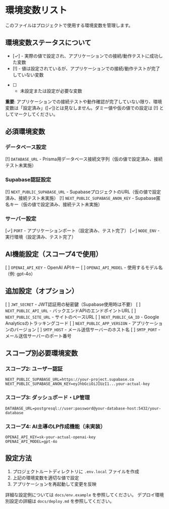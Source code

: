 # 環境変数リスト

このファイルはプロジェクトで使用する環境変数を管理します。

## 環境変数ステータスについて

- [✓] - 実際の値で設定され、アプリケーションでの接続/動作テストに成功した変数
- [!] - 値は設定されているが、アプリケーションでの接続/動作テストが完了していない変数
- [ ] - 未設定または設定が必要な変数

**重要**: アプリケーションでの接続テストや動作確認が完了していない限り、環境変数は「設定済み」([✓])とは見なしません。ダミー値や仮の値での設定は [!] としてマークしてください。

## 必須環境変数

### データベース設定
[!] `DATABASE_URL` - Prisma用データベース接続文字列（仮の値で設定済み、接続テスト未実施）

### Supabase認証設定
[!] `NEXT_PUBLIC_SUPABASE_URL` - SupabaseプロジェクトのURL（仮の値で設定済み、接続テスト未実施）
[!] `NEXT_PUBLIC_SUPABASE_ANON_KEY` - Supabase匿名キー（仮の値で設定済み、接続テスト未実施）

### サーバー設定
[✓] `PORT` - アプリケーションポート（設定済み、テスト完了）
[✓] `NODE_ENV` - 実行環境（設定済み、テスト完了）

## AI機能設定（スコープ4で使用）
[ ] `OPENAI_API_KEY` - OpenAI APIキー
[ ] `OPENAI_API_MODEL` - 使用するモデル名（例: gpt-4o）

## 追加設定（オプション）
[ ] `JWT_SECRET` - JWT認証用の秘密鍵（Supabase使用時は不要）
[ ] `NEXT_PUBLIC_API_URL` - バックエンドAPIのエンドポイントURL
[ ] `NEXT_PUBLIC_SITE_URL` - サイトのベースURL
[ ] `NEXT_PUBLIC_GA_ID` - Google Analyticsのトラッキングコード
[ ] `NEXT_PUBLIC_APP_VERSION` - アプリケーションのバージョン
[ ] `SMTP_HOST` - メール送信サーバーのホスト名
[ ] `SMTP_PORT` - メール送信サーバーのポート番号

## スコープ別必要環境変数

### スコープ2: ユーザー認証
```
NEXT_PUBLIC_SUPABASE_URL=https://your-project.supabase.co
NEXT_PUBLIC_SUPABASE_ANON_KEY=eyJhbGciOiJIUzI1...your-actual-key
```

### スコープ3: ダッシュボード・LP管理
```
DATABASE_URL=postgresql://user:password@your-database-host:5432/your-database
```

### スコープ4: AI主導のLP作成機能（未実装）
```
OPENAI_API_KEY=sk-your-actual-openai-key
OPENAI_API_MODEL=gpt-4o
```

## 設定方法

1. プロジェクトルートディレクトリに `.env.local` ファイルを作成
2. 上記の環境変数を適切な値で設定
3. アプリケーションを再起動して変更を反映

詳細な設定例については `docs/env.example` を参照してください。
デプロイ環境別設定の詳細は `docs/deploy.md` を参照してください。